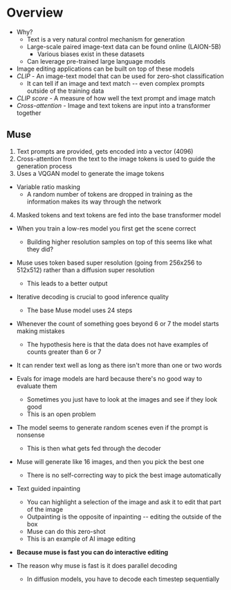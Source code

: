 # Overview

- Why?
  - Text is a very natural control mechanism for generation
  - Large-scale paired image-text data can be found online (LAION-5B)
    - Various biases exist in these datasets
  - Can leverage pre-trained large language models  
- Image editing applications can be built on top of these models
- *CLIP* - An image-text model that can be used for zero-shot classification
  - It can tell if an image and text match -- even complex prompts outside of the training data
- *CLIP score* - A measure of how well the text prompt and image match
- *Cross-attention* - Image and text tokens are input into a transformer together

## Muse

1. Text prompts are provided, gets encoded into a vector (4096)
2. Cross-attention from the text to the image tokens is used to guide the generation process
3. Uses a VQGAN model to generate the image tokens

- Variable ratio masking
  - A random number of tokens are dropped in training as the information makes its way through the network

4. Masked tokens and text tokens are fed into the base transformer model

- When you train a low-res model you first get the scene correct
  - Building higher resolution samples on top of this seems like what they did?
- Muse uses token based super resolution (going from 256x256 to 512x512) rather than a diffusion super resolution
  - This leads to a better output
- Iterative decoding is crucial to good inference quality 
  - The base Muse model uses 24 steps 
- Whenever the count of something goes beyond 6 or 7 the model starts making mistakes
  - The hypothesis here is that the data does not  have examples of counts greater than 6 or 7
- It can render text well as long as there isn't more than one or two words
- Evals for image models are hard because there's no good way to evaluate them
  - Sometimes you just have to look at the images and see if they look good
  - This is an open problem 
- The model seems to generate random scenes even if the prompt is nonsense
  - This is then what gets fed through the decoder
- Muse will generate like 16 images, and then you pick the best one
  - There is no self-correcting way to pick the best image automatically

- Text guided inpainting
  - You can highlight a selection of the image and ask  it to edit that part of the image
  - Outpainting is the opposite of inpainting -- editing the outside of the box
  - Muse can do this zero-shot
  - This is an example of AI image editing
- **Because muse is fast you can do interactive editing**
- The reason why muse is fast is it does parallel decoding
  - In diffusion models, you have to decode each timestep sequentially